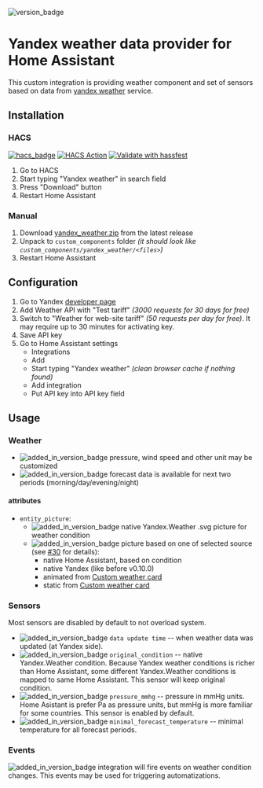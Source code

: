 ![version_badge](https://img.shields.io/badge/minimum%20HA%20version-2022.8-red)
# Yandex weather data provider for Home Assistant
This custom integration is providing weather component and set of sensors based on data from [yandex weather](https://weather.yandex.ru) service.

## Installation
### HACS
[![hacs_badge](https://img.shields.io/badge/HACS-Default-41BDF5.svg)](https://github.com/hacs/integration) [![HACS Action](https://github.com/IATkachenko/HA-YandexWeather/actions/workflows/hacs.yml/badge.svg)](https://github.com/IATkachenko/HA-YandexWeather/actions/workflows/hacs.yml) [![Validate with hassfest](https://github.com/IATkachenko/HA-YandexWeather/actions/workflows/hassfest.yaml/badge.svg)](https://github.com/IATkachenko/HA-YandexWeather/actions/workflows/hassfest.yaml)
1. Go to HACS
2. Start typing "Yandex weather" in search field
3. Press "Download" button
4. Restart Home Assistant
### Manual
1. Download [yandex_weather.zip](https://github.com/IATkachenko/HA-YandexWeather/releases/download/latest/yandex_weather.zip) from the latest release
2. Unpack to `custom_components` folder _(it should look like `custom_components/yandex_weather/<files>`)_
3. Restart Home Assistant

## Configuration
1. Go to Yandex [developer page](https://developer.tech.yandex.ru/services)
2. Add Weather API with "Test tariff" _(3000 requests for 30 days for free)_
3. Switch to "Weather for web-site tariff" _(50 requests per day for free)_. It may require up to 30 minutes for activating key.
4. Save API key
5. Go to Home Assistant settings
    * Integrations
    * Add
    * Start typing "Yandex weather" _(clean browser cache if nothing found)_
    * Add integration
    * Put API key into API key field

## Usage
### Weather
 * ![added_in_version_badge](https://img.shields.io/badge/Since-v1.0.0-red) pressure, wind speed and other unit may be customized
 * ![added_in_version_badge](https://img.shields.io/badge/Since-v0.8.0-red) forecast data is available for next two periods (morning/day/evening/night) 
#### attributes
 * `entity_picture`:
   * ![added_in_version_badge](https://img.shields.io/badge/Before-v0.10.0-gray) native Yandex.Weather .svg picture for weather condition 
   * ![added_in_version_badge](https://img.shields.io/badge/Since-v0.10.0-red) picture based on one of selected source  (see [#30](https://github.com/IATkachenko/HA-YandexWeather/issues/30) for details):
     * native Home Assistant, based on condition
     * native Yandex (like before v0.10.0)
     * animated from [Custom weather card](https://github.com/bramkragten/weather-card)
     * static from [Custom weather card](https://github.com/bramkragten/weather-card)
 
### Sensors
Most sensors are disabled by default to not overload system. 
 
* ![added_in_version_badge](https://img.shields.io/badge/Since-v0.3.0-red) `data update time` -- when weather data was updated (at Yandex side).
* ![added_in_version_badge](https://img.shields.io/badge/Since-v0.4.0-red) `original_condition` -- native Yandex.Weather condition. Because Yandex weather conditions is richer than Home Assistant, some different Yandex.Weather conditions is mapped to same Home Assistant. This sensor will keep original condition.
* ![added_in_version_badge](https://img.shields.io/badge/Since-v0.6.0-red) `pressure_mmhg` -- pressure in mmHg units. Home Asistant is prefer Pa as pressure units, but mmHg is more familiar for some countries. This sensor is enabled by default.
* ![added_in_version_badge](https://img.shields.io/badge/Since-v0.9.0-red) `minimal_forecast_temperature` -- minimal temperature for all forecast periods.
### Events
![added_in_version_badge](https://img.shields.io/badge/Since-v0.4.0-red) integration will fire events on weather condition changes. This events may be used for triggering automatizations.

